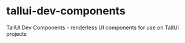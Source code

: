 # tallui-dev-components
TallUI Dev Components - renderless UI components for use on TallUI projects
